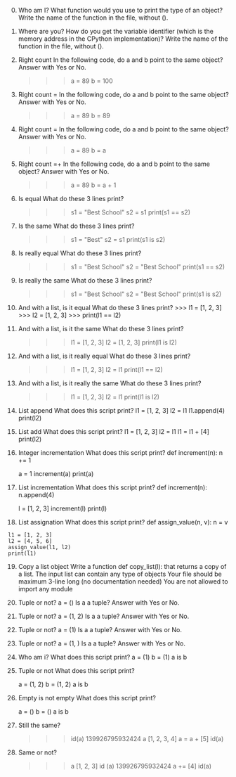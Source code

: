 0. Who am I?
	What function would you use to print the type of an object?
	Write the name of the function in the file, without ().
1. Where are you?
	How do you get the variable identifier (which is the memory address in the CPython implementation)?
	Write the name of the function in the file, without ().

2. Right count
	In the following code, do a and b point to the same object? Answer with Yes or No.
	>>> a = 89
	>>> b = 100

3. Right count =
	In the following code, do a and b point to the same object? Answer with Yes or No.

	>>> a = 89
	>>> b = 89

4. Right count =
	In the following code, do a and b point to the same object? Answer with Yes or No.
	>>> a = 89
	>>> b = a

5. Right count =+
	In the following code, do a and b point to the same object? Answer with Yes or No.
	>>> a = 89
	>>> b = a + 1

6. Is equal
	What do these 3 lines print?
	>>> s1 = "Best School"
	>>> s2 = s1
	>>> print(s1 == s2)

7.  Is the same
	What do these 3 lines print?
	>>> s1 = "Best"
	>>> s2 = s1
	>>> print(s1 is s2)

8. Is really equal
	What do these 3 lines print?
	>>> s1 = "Best School"
	>>> s2 = "Best School"
	>>> print(s1 == s2)

9. Is really the same
	What do these 3 lines print?
	>>> s1 = "Best School"
	>>> s2 = "Best School"
	>>> print(s1 is s2)

10.  And with a list, is it equal
	What do these 3 lines print?
	>>> l1 = [1, 2, 3]
	>>> l2 = [1, 2, 3] 
	>>> print(l1 == l2)

11. And with a list, is it the same
	What do these 3 lines print?
	>>> l1 = [1, 2, 3]
	>>> l2 = [1, 2, 3] 
	>>> print(l1 is l2)

12. And with a list, is it really equal
	What do these 3 lines print?
	>>> l1 = [1, 2, 3]
	>>> l2 = l1
	>>> print(l1 == l2)

13. And with a list, is it really the same
	What do these 3 lines print?
	>>> l1 = [1, 2, 3]
	>>> l2 = l1
	>>> print(l1 is l2)

14.  List append
	What does this script print?
	l1 = [1, 2, 3]
	l2 = l1
	l1.append(4)
	print(l2)

15.  List add
	What does this script print?
	l1 = [1, 2, 3]
	l2 = l1
	l1 = l1 + [4]
	print(l2)

16. Integer incrementation
	What does this script print?
	def increment(n):
    n += 1

	a = 1
	increment(a)
	print(a)

17. List incrementation
	What does this script print?
	def increment(n):
    n.append(4)

	l = [1, 2, 3]
	increment(l)
	print(l)

18.  List assignation
	What does this script print?
	def assign_value(n, v):
    n = v

	l1 = [1, 2, 3]
	l2 = [4, 5, 6]
	assign_value(l1, l2)
	print(l1)

19. Copy a list object
	Write a function def copy_list(l): that returns a copy of a list.
	The input list can contain any type of objects
	Your file should be maximum 3-line long (no documentation needed)
	You are not allowed to import any module

20. Tuple or not?
	a = ()
	Is a a tuple? Answer with Yes or No.

21. Tuple or not?
	a = (1, 2)
	Is a a tuple? Answer with Yes or No.

22. Tuple or not?
	a = (1)
	Is a a tuple? Answer with Yes or No.

23. Tuple or not?
	a = (1, )
	Is a a tuple? Answer with Yes or No.

24. Who am i?
	What does this script print?
	a = (1)
	b = (1)
	a is b

25. Tuple or not
	What does this script print?

	a = (1, 2)
	b = (1, 2)
	a is b

26. Empty is not empty
	What does this script print?

	a = ()
	b = ()
	a is b

27. Still the same?
	>>> id(a)
	139926795932424
	>>> a
	[1, 2, 3, 4]
	>>> a = a + [5]
	>>> id(a)

28. Same or not?
	>>> a
	[1, 2, 3]
	>>> id (a)
	139926795932424
	>>> a += [4]
	>>> id(a)

